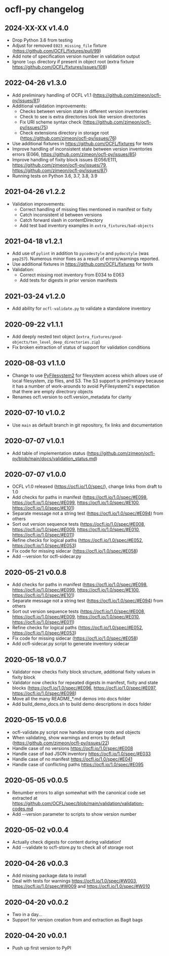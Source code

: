 # ocfl-py changelog

## 2024-XX-XX v1.4.0

  * Drop Python 3.6 from testing
  * Adjust for removed `E023_missing_file` fixture (https://github.com/OCFL/fixtures/pull/99)
  * Add note of specification version number in validation output
  * Ignore `logs` directory if present in object root (extra fixture https://github.com/OCFL/fixtures/issues/108)

## 2022-04-26 v1.3.0

  * Add preliminary handling of OCFL v1.1 (https://github.com/zimeon/ocfl-py/issues/81)
  * Additional validation improvements:
    * Checks between version state in different version inventories
    * Check to see is extra directories look like version directories
    * Fix URI scheme syntax check (https://github.com/zimeon/ocfl-py/issues/75)
    * Check extensions directory in storage root (https://github.com/zimeon/ocfl-py/issues/76)
  * Use additional fixtures in https://github.com/OCFL/fixtures for tests
  * Improve handling of inconsistent state between version inventories errors (E066, https://github.com/zimeon/ocfl-py/issues/85)
  * Improve handling of fixity block issues (E056/E111, https://github.com/zimeon/ocfl-py/issues/79, https://github.com/zimeon/ocfl-py/issues/87)
  * Running tests on Python 3.6, 3.7, 3.8, 3.9

## 2021-04-26 v1.2.2

  * Validation improvements:
    * Correct handling of missing files mentioned in manifest or fixity
    * Catch inconsistent id between versions
    * Catch forward slash in contentDirectory
    * Add test bad inventory examples in `extra_fixtures/bad-objects`

## 2021-04-18 v1.2.1

  * Add use of `pylint` in addition to `pycodestyle` and `pydocstyle` (was `pep257`). Numerous minor fixes as a result of errors/warnings reported.
  * Use additional fixtures in https://github.com/OCFL/fixtures for tests
  * Validation:
    * Correct missing root inventory from E034 to E063
    * Add tests for digests in prior version manifests

## 2021-03-24 v1.2.0

  * Add ability for `ocfl-validate.py` to validate a standalone inventory

## 2020-09-22 v1.1.1

  * Add deeply nested text object (`extra_fixtures/good-objects/ten_level_deep_directories.zip`)
  * Fix broken extraction of status of support for validation conditions

## 2020-08-03 v1.1.0

  * Change to use [PyFilesystem2](https://docs.pyfilesystem.org/en/latest/) for filesystem access which allows use of local filesystem, zip files, and S3. The S3 support is preliminary because it has a number of work-arounds to avoid PyFilesystem2's expectation that there are empty directrory objects
  * Renames ocfl.version to ocfl.version_metadata for clarity

## 2020-07-10 v1.0.2

  * Use `main` as default branch in git repository, fix links and documentation

## 2020-07-07 v1.0.1

  * Add table of implementation status (https://github.com/zimeon/ocfl-py/blob/main/docs/validation_status.md)

## 2020-07-07 v1.0.0

  * OCFL v1.0 released (https://ocfl.io/1.0/spec/), change links from draft to 1.0
  * Add checks for paths in manifest (https://ocfl.io/1.0/spec/#E098, https://ocfl.io/1.0/spec/#E099, https://ocfl.io/1.0/spec/#E100, https://ocfl.io/1.0/spec/#E101)
  * Separate message not a string test (https://ocfl.io/1.0/spec/#E094) from others
  * Sort out version sequence tests (https://ocfl.io/1.0/spec/#E008, https://ocfl.io/1.0/spec/#E009, https://ocfl.io/1.0/spec/#E010, https://ocfl.io/1.0/spec/#E011)
  * Refine checks for logical paths (https://ocfl.io/1.0/spec/#E052, https://ocfl.io/1.0/spec/#E053)
  * Fix code for missing sidecar (https://ocfl.io/1.0/spec/#E058)
  * Add --version for ocfl-sidecar.py

## 2020-05-21 v0.0.8

  * Add checks for paths in manifest (https://ocfl.io/1.0/spec/#E098, https://ocfl.io/1.0/spec/#E099, https://ocfl.io/1.0/spec/#E100, https://ocfl.io/1.0/spec/#E101)
  * Separate message not a string test (https://ocfl.io/1.0/spec/#E094) from others
  * Sort out version sequence tests (https://ocfl.io/1.0/spec/#E008, https://ocfl.io/1.0/spec/#E009, https://ocfl.io/1.0/spec/#E010, https://ocfl.io/1.0/spec/#E011)
  * Refine checks for logical paths (https://ocfl.io/1.0/spec/#E052, https://ocfl.io/1.0/spec/#E053)
  * Fix code for missing sidecar (https://ocfl.io/1.0/spec/#E058)
  * Add ocfl-sidecar.py script to generate inventory sidecar

## 2020-05-18 v0.0.7

  * Validator now checks fixity block structure, additional fixity values in fixity block
  * Validator now checks for repeated digests in manifest, fixity and state blocks (https://ocfl.io/1.0/spec/#E096, https://ocfl.io/1.0/spec/#E097, https://ocfl.io/1.0/spec/#E098)
  * Move all the many README_*.md demos into docs folder
  * Add build_demo_docs.sh to build demo descriptions in docs folder

## 2020-05-15 v0.0.6

  * ocfl-validate.py script now handles storage roots and objects
  * When validating, show warnings and errors by default (https://github.com/zimeon/ocfl-py/issues/22)
  * Handle case of no versions https://ocfl.io/1.0/spec/#E008
  * Handle case of bad JSON inventory https://ocfl.io/1.0/spec/#E033
  * Handle case of no manifest https://ocfl.io/1.0/spec/#E041
  * Handle case of conflicting paths https://ocfl.io/1.0/spec/#E095


## 2020-05-05 v0.0.5

  * Renumber errors to align somewhat with the canonical code set extracted
    at https://github.com/OCFL/spec/blob/main/validation/validation-codes.md
  * Add --version parameter to scripts to show version number

## 2020-05-02 v0.0.4

  * Actually check digests for content during validation!
  * Add --validate to ocfl-store.py to check all of storage root

## 2020-04-26 v0.0.3

  * Add missing package data to install
  * Deal with tests for warnings https://ocfl.io/1.0/spec/#W003,
    https://ocfl.io/1.0/spec/#W009 and https://ocfl.io/1.0/spec/#W010

## 2020-04-20 v0.0.2

  * Two in a day...
  * Support for version creation from and extraction as Bagit bags

## 2020-04-20 v0.0.1

  * Push up first version to PyPI
